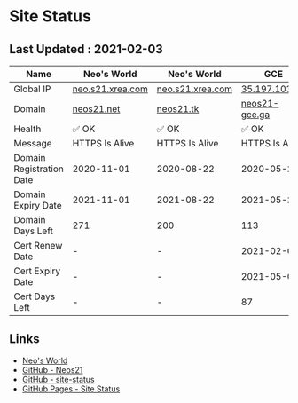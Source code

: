 # Site Status


## Last Updated : 2021-02-03

| Name | Neo's World | Neo's World | GCE | OCI 1 | OCI 2 |
|------|---|---|---|---|---|
| Global IP                | [neo.s21.xrea.com](http://neo.s21.xrea.com/) | [neo.s21.xrea.com](http://neo.s21.xrea.com/) | [35.197.103.64](http://35.197.103.64/) | [140.238.56.203](http://140.238.56.203/) | [158.101.130.242](http://158.101.130.242/) |
| Domain                   | [neos21.net](http://neos21.net/) | [neos21.tk](http://neos21.tk/) | [neos21-gce.ga](http://neos21-gce.ga/) | [neos21-oci.cf](http://neos21-oci.cf/) | [neos21-oci.ml](http://neos21-oci.ml/) |
| Health                   | ✅ OK | ✅ OK | ✅ OK | ✅ OK | ✅ OK |
| Message                  | HTTPS Is Alive | HTTPS Is Alive | HTTPS Is Alive | HTTPS Is Alive | HTTPS Is Alive |
| Domain Registration Date | 2020-11-01 | 2020-08-22 | 2020-05-27 | 2020-08-22 | 2020-08-22 |
| Domain Expiry Date       | 2021-11-01 | 2021-08-22 | 2021-05-27 | 2021-08-22 | 2021-08-22 |
| Domain Days Left         | 271 | 200 | 113 | 200 | 200 |
| Cert Renew Date          | - | - | 2021-02-01 | 2021-02-01 | 2021-02-01 |
| Cert Expiry Date         | - | - | 2021-05-01 | 2021-03-31 | 2021-04-01 |
| Cert Days Left           | - | - | 87 | 56 | 57 |


## Links

- [Neo's World](https://neos21.net/)
- [GitHub - Neos21](https://github.com/Neos21/)
- [GitHub - site-status](https://github.com/Neos21/site-status)
- [GitHub Pages - Site Status](https://neos21.github.io/site-status/)
